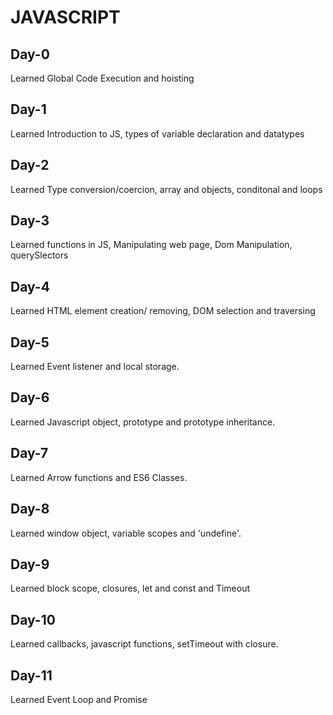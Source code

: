 # JAVASCRIPT

## Day-0

  Learned Global Code Execution and hoisting

## Day-1

  Learned Introduction to JS, types of variable declaration and datatypes

## Day-2

  Learned Type conversion/coercion, array and objects, conditonal and loops

## Day-3

  Learned functions in JS, Manipulating web page, Dom Manipulation, querySlectors

## Day-4

  Learned HTML element creation/ removing, DOM selection and traversing

## Day-5

  Learned Event listener and local storage.

## Day-6

  Learned Javascript object, prototype and prototype inheritance.

## Day-7

  Learned Arrow functions and ES6 Classes.

## Day-8

  Learned window object, variable scopes and 'undefine'.

## Day-9

  Learned block scope, closures, let and const and Timeout

## Day-10

  Learned callbacks, javascript functions, setTimeout with closure.

## Day-11

  Learned Event Loop and Promise
